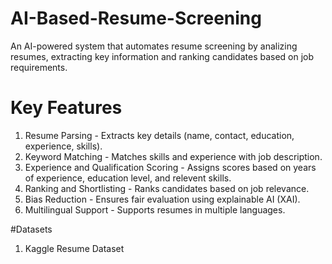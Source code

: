 # AI-Based-Resume-Screening
An AI-powered system that automates resume screening by analizing resumes, extracting key information and ranking candidates based on job requirements.

# Key Features
1. Resume Parsing - Extracts key details (name, contact, education, experience, skills).
2. Keyword Matching - Matches skills and experience with job description.
3. Experience and Qualification Scoring - Assigns scores based on years of experience, education level, and relevent skills.
4. Ranking and Shortlisting - Ranks candidates based on job relevance.
5. Bias Reduction - Ensures fair evaluation using explainable AI (XAI).
6. Multilingual Support - Supports resumes in multiple languages.
   
#Datasets
1. Kaggle Resume Dataset
